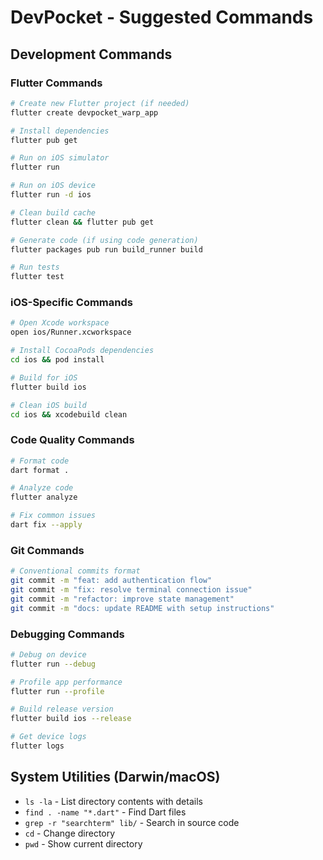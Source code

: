 # DevPocket - Suggested Commands

## Development Commands

### Flutter Commands
```bash
# Create new Flutter project (if needed)
flutter create devpocket_warp_app

# Install dependencies
flutter pub get

# Run on iOS simulator
flutter run

# Run on iOS device  
flutter run -d ios

# Clean build cache
flutter clean && flutter pub get

# Generate code (if using code generation)
flutter packages pub run build_runner build

# Run tests
flutter test
```

### iOS-Specific Commands
```bash
# Open Xcode workspace
open ios/Runner.xcworkspace

# Install CocoaPods dependencies
cd ios && pod install

# Build for iOS
flutter build ios

# Clean iOS build
cd ios && xcodebuild clean
```

### Code Quality Commands
```bash
# Format code
dart format .

# Analyze code
flutter analyze

# Fix common issues
dart fix --apply
```

### Git Commands
```bash
# Conventional commits format
git commit -m "feat: add authentication flow"
git commit -m "fix: resolve terminal connection issue"
git commit -m "refactor: improve state management"
git commit -m "docs: update README with setup instructions"
```

### Debugging Commands
```bash
# Debug on device
flutter run --debug

# Profile app performance
flutter run --profile

# Build release version
flutter build ios --release

# Get device logs
flutter logs
```

## System Utilities (Darwin/macOS)
- `ls -la` - List directory contents with details
- `find . -name "*.dart"` - Find Dart files
- `grep -r "searchterm" lib/` - Search in source code
- `cd` - Change directory
- `pwd` - Show current directory